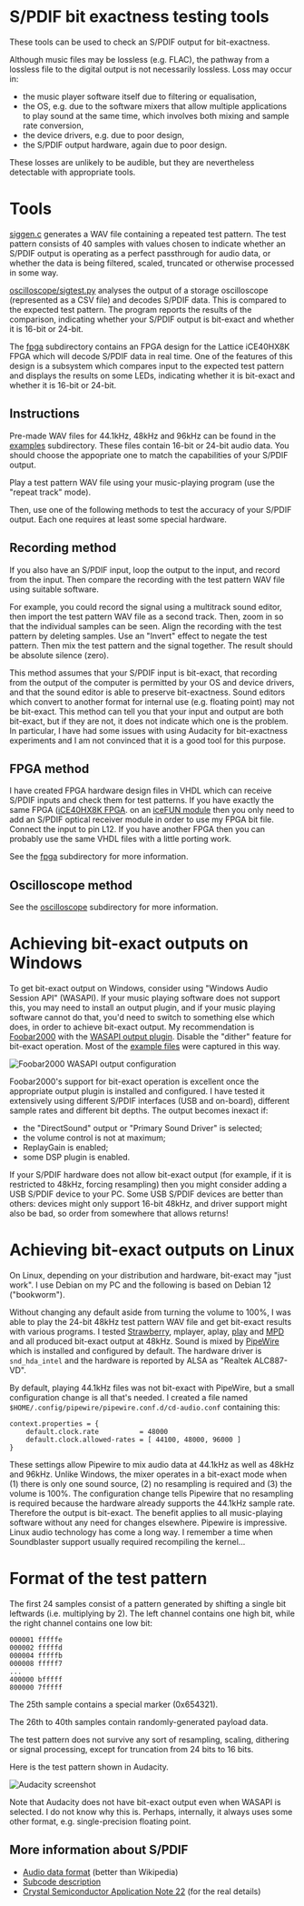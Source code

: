 
S/PDIF bit exactness testing tools
==================================

These tools can be used to check an S/PDIF output for bit-exactness.

Although music files may be lossless (e.g. FLAC), the pathway from a lossless file
to the digital output is not necessarily lossless. Loss may occur in:

- the music player software itself due to filtering or equalisation,
- the OS, e.g. due to the software mixers that allow multiple applications to play
  sound at the same time, which involves both mixing and sample rate conversion,
- the device drivers, e.g. due to poor design,
- the S/PDIF output hardware, again due to poor design.

These losses are unlikely to be audible, but they are nevertheless detectable
with appropriate tools.

Tools
=====

[siggen.c](siggen.c) generates a WAV file containing a repeated test
pattern. The test pattern consists of 40 samples with values chosen
to indicate whether an S/PDIF output is operating as a perfect passthrough
for audio data, or whether the data is being filtered, scaled, truncated
or otherwise processed in some way.

[oscilloscope/sigtest.py](sigtest.py) analyses the output of a storage oscilloscope
(represented as a CSV file) and decodes S/PDIF data. This is compared to
the expected test pattern. The program reports the results of the comparison,
indicating whether your S/PDIF output is bit-exact and whether it is 16-bit or 24-bit.

The [fpga](fpga) subdirectory contains an FPGA design for the Lattice
iCE40HX8K FPGA which will decode S/PDIF data in real time. One of the features
of this design is a subsystem which compares input to the expected test pattern
and displays the results on some LEDs, indicating whether it is 
bit-exact and whether it is 16-bit or 24-bit.


Instructions
------------

Pre-made WAV files for 44.1kHz, 48kHz and 96kHz can be found in the [examples](examples)
subdirectory. These files contain 16-bit or 24-bit audio data. You should
choose the appopriate one to match the capabilities of your S/PDIF output.

Play a test pattern WAV file using your music-playing program (use the "repeat track" mode).

Then, use one of the following methods to test the accuracy of your S/PDIF output.
Each one requires at least some special hardware.

Recording method
----------------

If you also have an S/PDIF input, loop the output to the input, and record from the
input. Then compare the recording with the test pattern WAV file using suitable
software.

For example, you could record the signal using a multitrack sound editor, then import the test pattern
WAV file as a second track. Then, zoom in so that the individual samples can be seen. Align the recording
with the test pattern by deleting samples. Use an "Invert" effect to negate the
test pattern. Then mix the test pattern and the signal together. The result should be
absolute silence (zero).

This method assumes that your S/PDIF input is bit-exact, that recording from the
output of the computer is permitted by your OS and device drivers, and that the
sound editor is able to preserve bit-exactness. Sound editors which convert to another
format for internal use (e.g. floating point) may not be bit-exact. This
method can tell you that your input and output are both bit-exact, but if they are
not, it does not indicate which one is the problem. In particular, I have had some issues with using
Audacity for bit-exactness experiments and I am not convinced that it is a good tool for this purpose.


FPGA method
-----------

I have created FPGA hardware design files in VHDL which can receive S/PDIF inputs and check them
for test patterns. If you have exactly the same FPGA
([iCE40HX8K FPGA](https://www.latticesemi.com/Products/FPGAandCPLD/iCE40).
on an [iceFUN module](https://www.robot-electronics.co.uk/icefun.html) then you only need
to add an S/PDIF optical receiver module in order to use my FPGA bit file.
Connect the input to pin L12. If you have
another FPGA then you can probably use the same VHDL files with a little porting work.

See the [fpga](fpga) subdirectory for more information.


Oscilloscope method
-------------------

See the [oscilloscope](oscilloscope) subdirectory for more information.


Achieving bit-exact outputs on Windows
======================================

To get bit-exact output on Windows, consider using "Windows Audio Session API" (WASAPI).
If your music
playing software does not support this, you may need to install an output plugin, and if your
music playing software cannot do that, you'd need to switch to something else
which does, in order to achieve bit-exact output. My recommendation is
[Foobar2000](https://www.foobar2000.org/) with the
[WASAPI output plugin](https://www.foobar2000.org/components/view/foo_out_wasapi).
Disable the "dither" feature for bit-exact operation. Most of the
[example files](examples) were captured in this way.

![Foobar2000 WASAPI output configuration](/img/wasapi_24_bit.png)

Foobar2000's support for bit-exact operation is excellent once the appropriate output plugin is
installed and configured.
I have tested it extensively using different S/PDIF interfaces (USB and on-board),
different sample rates and different bit depths. The output becomes inexact if:

- the "DirectSound" output or "Primary Sound Driver" is selected;
- the volume control is not at maximum;
- ReplayGain is enabled;
- some DSP plugin is enabled.

If your S/PDIF hardware does not allow bit-exact output (for example, if it is restricted
to 48kHz, forcing resampling) then you might consider adding a USB S/PDIF device to your PC.
Some USB S/PDIF devices are better than others: devices might only support 16-bit 48kHz,
and driver support might also be bad, so order from somewhere that allows returns!

Achieving bit-exact outputs on Linux
====================================

On Linux, depending on your distribution and hardware, bit-exact may "just work". I use Debian
on my PC and the following is based on Debian 12 ("bookworm").

Without changing any default aside from turning the volume to 100%, I was able to play the 24-bit 48kHz test pattern WAV file
and get bit-exact results with various programs. I tested [Strawberry](https://www.strawberrymusicplayer.org/),
mplayer, aplay, [play](https://en.wikipedia.org/wiki/SoX)
and [MPD](https://www.musicpd.org/) and
all produced bit-exact output at 48kHz. Sound is mixed by [PipeWire](https://pipewire.org/) which is
installed and configured by default. The hardware driver is 
`snd_hda_intel` and the hardware is reported by ALSA as "Realtek ALC887-VD".

By default, playing 44.1kHz files was not bit-exact with PipeWire, but a small configuration change
is all that's needed. I created a file named `$HOME/.config/pipewire/pipewire.conf.d/cd-audio.conf`
containing this:

    context.properties = {
        default.clock.rate          = 48000
        default.clock.allowed-rates = [ 44100, 48000, 96000 ]
    }

These settings allow Pipewire to mix audio data at 44.1kHz as well as 48kHz and 96kHz. 
Unlike Windows, the mixer operates in a bit-exact mode when (1) there is only one sound source,
(2) no resampling is required and (3) the volume is 100%. The configuration change tells Pipewire
that no resampling is required because the hardware already supports the 44.1kHz sample rate.
Therefore the output is bit-exact. The benefit applies to all music-playing software without
any need for changes elsewhere. Pipewire is impressive. Linux audio technology has come a long way.
I remember a time when Soundblaster support usually required recompiling the kernel...


Format of the test pattern
==========================

The first 24 samples consist of a pattern generated by shifting a single bit leftwards (i.e.
multiplying by 2). The left channel contains one high bit, while the right channel contains
one low bit:

    000001 fffffe
    000002 fffffd
    000004 fffffb
    000008 fffff7
    ...
    400000 bfffff
    800000 7fffff

The 25th sample contains a special marker (0x654321).

The 26th to 40th samples contain randomly-generated payload data.

The test pattern does not survive any sort of resampling, scaling, dithering
or signal processing, except for truncation from 24 bits to 16 bits.

Here is the test pattern shown in Audacity.

![Audacity screenshot](/img/wav.png)

Note that Audacity does not have
bit-exact output even when WASAPI is selected. I do not know why this is. Perhaps, internally,
it always uses some other format, e.g. single-precision floating point.


More information about S/PDIF
-----------------------------

- [Audio data format](http://www.hardwarebook.info/S/PDIF) (better than Wikipedia)
- [Subcode description](https://www.minidisc.org/spdif_c_channel.html)
- [Crystal Semiconductor Application Note 22](https://www.minidisc.org/manuals/an22.pdf) (for the
  real details)

